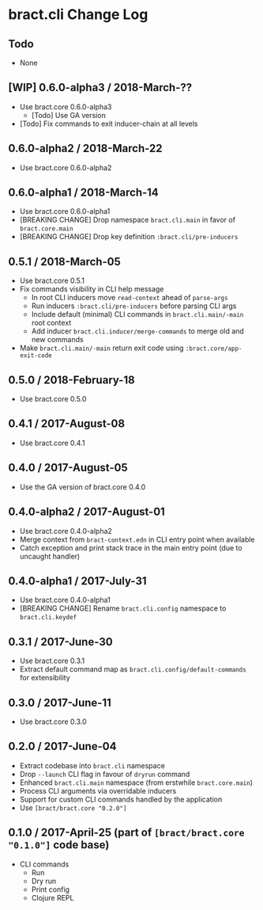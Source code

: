 # bract.cli Change Log

## Todo

- None


## [WIP] 0.6.0-alpha3 / 2018-March-??

- Use bract.core 0.6.0-alpha3
  - [Todo] Use GA version
- [Todo] Fix commands to exit inducer-chain at all levels


## 0.6.0-alpha2 / 2018-March-22

- Use bract.core 0.6.0-alpha2


## 0.6.0-alpha1 / 2018-March-14

- Use bract.core 0.6.0-alpha1
- [BREAKING CHANGE] Drop namespace `bract.cli.main` in favor of `bract.core.main`
- [BREAKING CHANGE] Drop key definition `:bract.cli/pre-inducers`


## 0.5.1 / 2018-March-05

- Use bract.core 0.5.1
- Fix commands visibility in CLI help message
  - In root CLI inducers move `read-context` ahead of `parse-args`
  - Run inducers `:bract.cli/pre-inducers` before parsing CLI args
  - Include default (minimal) CLI commands in `bract.cli.main/-main` root context
  - Add inducer `bract.cli.inducer/merge-commands` to merge old and new commands
- Make `bract.cli.main/-main` return exit code using `:bract.core/app-exit-code`


## 0.5.0 / 2018-February-18

- Use bract.core 0.5.0


## 0.4.1 / 2017-August-08

- Use bract.core 0.4.1


## 0.4.0 / 2017-August-05

- Use the GA version of bract.core 0.4.0


## 0.4.0-alpha2 / 2017-August-01

- Use bract.core 0.4.0-alpha2
- Merge context from `bract-context.edn` in CLI entry point when available
- Catch exception and print stack trace in the main entry point (due to uncaught handler)


## 0.4.0-alpha1 / 2017-July-31

- Use bract.core 0.4.0-alpha1
- [BREAKING CHANGE] Rename `bract.cli.config` namespace to `bract.cli.keydef`


## 0.3.1 / 2017-June-30

- Use bract.core 0.3.1
- Extract default command map as `bract.cli.config/default-commands` for extensibility


## 0.3.0 / 2017-June-11
- Use bract.core 0.3.0


## 0.2.0 / 2017-June-04
- Extract codebase into `bract.cli` namespace
- Drop `--launch` CLI flag in favour of `dryrun` command
- Enhanced `bract.cli.main` namespace (from erstwhile `bract.core.main`)
- Process CLI arguments via overridable inducers
- Support for custom CLI commands handled by the application
- Use `[bract/bract.core "0.2.0"]`


## 0.1.0 / 2017-April-25 (part of `[bract/bract.core "0.1.0"]` code base)
- CLI commands
  - Run
  - Dry run
  - Print config
  - Clojure REPL
